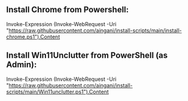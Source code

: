 ## Install Chrome from Powershell:
Invoke-Expression (Invoke-WebRequest -Uri "https://raw.githubusercontent.com/aingani/install-scripts/main/install-chrome.ps1").Content

## Install Win11Unclutter from PowerShell (as Admin):
Invoke-Expression (Invoke-WebRequest -Uri "https://raw.githubusercontent.com/aingani/install-scripts/main/Win11unclutter.ps1").Content
